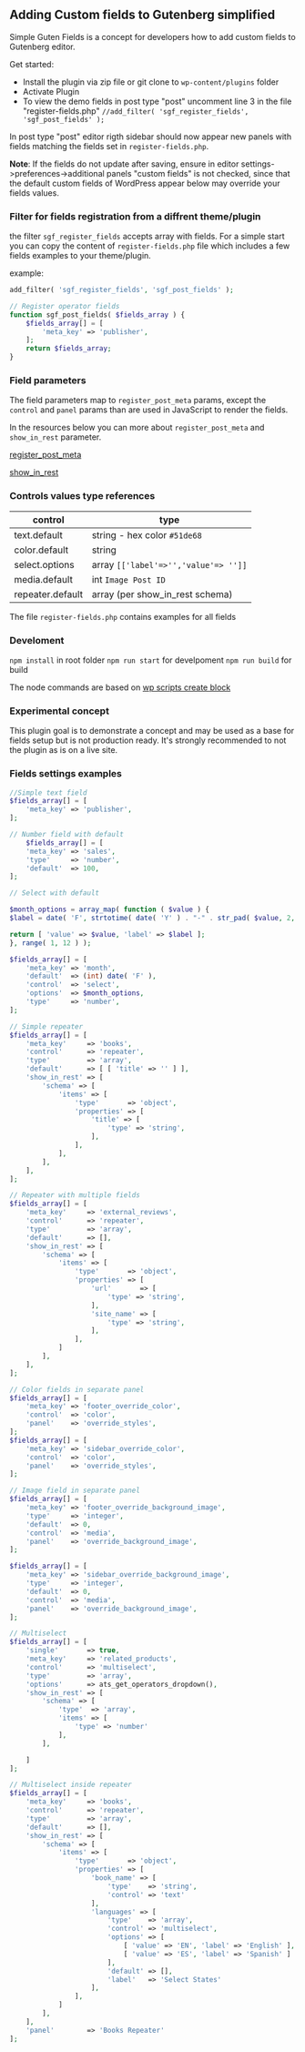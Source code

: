 ## Adding Custom fields to Gutenberg simplified

Simple Guten Fields is a concept for developers how to add custom fields to Gutenberg editor.

Get started:
* Install the plugin via zip file or git clone to ```wp-content/plugins``` folder
* Activate Plugin
* To view the demo fields in post type "post" uncomment line 3 in the file "register-fields.php" ```//add_filter( 'sgf_register_fields', 'sgf_post_fields' );```

In post type "post" editor rigth sidebar should now appear new panels with fields matching the fields set in ```register-fields.php```.

**Note**: If the fields do not update after saving, ensure in editor settings->preferences->additional panels "custom fields" is not checked, since that the default custom fields of WordPress appear below may override your fields values.

### Filter for fields registration from a diffrent theme/plugin
the filter ```sgf_register_fields```  accepts array with fields. For a simple start you can copy the content of ```register-fields.php``` file which includes a few fields examples to your theme/plugin.

example:

```php
add_filter( 'sgf_register_fields', 'sgf_post_fields' );

// Register operator fields
function sgf_post_fields( $fields_array ) {
	$fields_array[] = [
		'meta_key' => 'publisher',
	];
	return $fields_array;
}
```

### Field parameters
The field parameters map to ```register_post_meta``` params, except the ```control``` and ```panel``` params than are used in JavaScript to render the fields.

In the resources below you can more about `register_post_meta` and `show_in_rest` parameter.

[register_post_meta](https://developer.wordpress.org/block-editor/tutorials/metabox/meta-block-2-register-meta/)

[show_in_rest](https://make.wordpress.org/core/2019/10/03/wp-5-3-supports-object-and-array-meta-types-in-the-rest-api/)

### Controls values type references

| control  | type |
| --- | --- |
| text.default  | string - hex color ```#51de68```|
| color.default  | string  |
| select.options  | array ```[['label'=>'','value'=> '']]```|
| media.default  | int ```Image Post ID``` |
| repeater.default   |array (per show_in_rest schema) |
  
The file ```register-fields.php``` contains examples for all fields

### Develoment 

```npm install``` in root folder
```npm run start``` for develpoment
```npm run build``` for build

The node commands are based on [wp scripts create block](https://developer.wordpress.org/block-editor/packages/packages-create-block/) 
### Experimental concept
This plugin goal is to demonstrate a concept and may be used as a base for fields setup but is not production ready. It's strongly recommended to not the plugin as is on a live site.

### Fields settings examples

```php
//Simple text field
$fields_array[] = [
	'meta_key' => 'publisher',
];

// Number field with default
	$fields_array[] = [
	'meta_key' => 'sales',
	'type'     => 'number',
	'default'  => 100,
];

// Select with default

$month_options = array_map( function ( $value ) {
$label = date( 'F', strtotime( date( 'Y' ) . "-" . str_pad( $value, 2, '0', STR_PAD_LEFT ) . "-01" ) );

return [ 'value' => $value, 'label' => $label ];
}, range( 1, 12 ) );

$fields_array[] = [
	'meta_key' => 'month',
	'default'  => (int) date( 'F' ),
	'control'  => 'select',
	'options'  => $month_options,
	'type'     => 'number',
];

// Simple repeater
$fields_array[] = [
	'meta_key'     => 'books',
	'control'      => 'repeater',
	'type'         => 'array',
	'default'      => [ [ 'title' => '' ] ],
	'show_in_rest' => [
		'schema' => [
			'items' => [
				'type'       => 'object',
				'properties' => [
					'title' => [
						'type' => 'string',
					],
				],
			],
		],
	],
];

// Repeater with multiple fields
$fields_array[] = [
	'meta_key'     => 'external_reviews',
	'control'      => 'repeater',
	'type'         => 'array',
	'default'      => [],
	'show_in_rest' => [
		'schema' => [
			'items' => [
				'type'       => 'object',
				'properties' => [
					'url'       => [
						'type' => 'string',
					],
					'site_name' => [
						'type' => 'string',
					],
				],
			]
		],
	],
];

// Color fields in separate panel
$fields_array[] = [
	'meta_key' => 'footer_override_color',
	'control'  => 'color',
	'panel'    => 'override_styles',
];
$fields_array[] = [
	'meta_key' => 'sidebar_override_color',
	'control'  => 'color',
	'panel'    => 'override_styles',
];

// Image field in separate panel
$fields_array[] = [
	'meta_key' => 'footer_override_background_image',
	'type'     => 'integer',
	'default'  => 0,
	'control'  => 'media',
	'panel'    => 'override_background_image',
];

$fields_array[] = [
	'meta_key' => 'sidebar_override_background_image',
	'type'     => 'integer',
	'default'  => 0,
	'control'  => 'media',
	'panel'    => 'override_background_image',
];

// Multiselect
$fields_array[] = [
	'single'       => true,
	'meta_key'     => 'related_products',
	'control'      => 'multiselect',
	'type'         => 'array',
	'options'      => ats_get_operators_dropdown(),
	'show_in_rest' => [
		'schema' => [
			'type'  => 'array',
			'items' => [
				'type' => 'number'
			],
		],

	]
];

// Multiselect inside repeater
$fields_array[] = [
	'meta_key'     => 'books',
	'control'      => 'repeater',
	'type'         => 'array',
	'default'      => [],
	'show_in_rest' => [
		'schema' => [
			'items' => [
				'type'       => 'object',
				'properties' => [
					'book_name' => [
						'type'    => 'string',
						'control' => 'text'
					],
					'languages' => [
						'type'    => 'array',
						'control' => 'multiselect',
						'options' => [
							[ 'value' => 'EN', 'label' => 'English' ],
							[ 'value' => 'ES', 'label' => 'Spanish' ]
						],
						'default' => [],
						'label'   => 'Select States'
					],
				],
			]
		],
	],
	'panel'        => 'Books Repeater'
];
```
